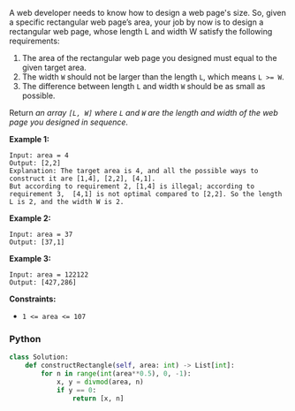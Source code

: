 A web developer needs to know how to design a web page's size. So, given a specific rectangular web page’s area, your job by now is to design a rectangular web page, whose length L and width W satisfy the following requirements:

1.  The area of the rectangular web page you designed must equal to the given target area.
2.  The width  `W`  should not be larger than the length  `L`, which means  `L >= W`.
3.  The difference between length  `L`  and width  `W`  should be as small as possible.

Return  _an array  `[L, W]`  where  `L`  and  `W`  are the length and width of the web page you designed in sequence._

**Example 1:**
```
Input: area = 4
Output: [2,2]
Explanation: The target area is 4, and all the possible ways to construct it are [1,4], [2,2], [4,1]. 
But according to requirement 2, [1,4] is illegal; according to requirement 3,  [4,1] is not optimal compared to [2,2]. So the length L is 2, and the width W is 2.
```

**Example 2:**
```
Input: area = 37
Output: [37,1]
```

**Example 3:**
```
Input: area = 122122
Output: [427,286]
```

**Constraints:**

-   `1 <= area <= 107`


### Python
```python
class Solution:
    def constructRectangle(self, area: int) -> List[int]:
        for n in range(int(area**0.5), 0, -1):
            x, y = divmod(area, n)
            if y == 0:
                return [x, n]
```